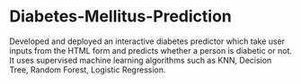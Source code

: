 # Diabetes-Mellitus-Prediction
Developed and deployed an interactive diabetes predictor which take user 
inputs from the HTML form and predicts whether a person is diabetic or not. It uses 
supervised machine learning algorithms such as KNN, Decision Tree, Random Forest, Logistic Regression.
